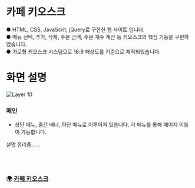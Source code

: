 # 카페 키오스크
● HTML, CSS, JavaScrit, jQuery로 구현한 웹 사이트 입니다.<br>
● 메뉴 선택, 추가, 삭제, 주문 금액, 주문 개수 계산 등 키오스크의 핵심 기능을 구현하였습니다.<br>
● 가로형 키오스크 시스템으로 16:9 해상도를 기준으로 제작되었습니다.<br>
# 화면 설명 #
![Layer 10](https://user-images.githubusercontent.com/118651919/221716478-195ea552-e024-4765-a560-a02c28f9cc9e.png)
### 메인 <br>
- 상단 메뉴, 중간 배너, 하단 메뉴로 이루어져 있습니다. 각 메뉴를 통해 페이지 이동이 가능합니다.

설명 정리중......

<br><br> 
### 🌍 [카페 키오스크](https://gomtarus.github.io/Cafe_kiosk/main.html)

